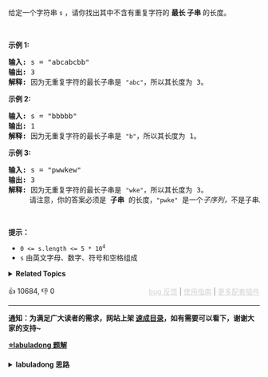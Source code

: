 <p>给定一个字符串 <code>s</code> ，请你找出其中不含有重复字符的&nbsp;<strong>最长 <span data-keyword="substring-nonempty">子串</span></strong><strong>&nbsp;</strong>的长度。</p>

<p>&nbsp;</p>

<p><strong>示例&nbsp;1:</strong></p>

<pre>
<strong>输入: </strong>s = "abcabcbb"
<strong>输出: </strong>3 
<strong>解释:</strong> 因为无重复字符的最长子串是 <span><code>"abc"</code></span>，所以其长度为 3。
</pre>

<p><strong>示例 2:</strong></p>

<pre>
<strong>输入: </strong>s = "bbbbb"
<strong>输出: </strong>1
<strong>解释: </strong>因为无重复字符的最长子串是 <span><code>"b"</code></span>，所以其长度为 1。
</pre>

<p><strong>示例 3:</strong></p>

<pre>
<strong>输入: </strong>s = "pwwkew"
<strong>输出: </strong>3
<strong>解释: </strong>因为无重复字符的最长子串是&nbsp;<span><code>"wke"</code></span>，所以其长度为 3。
&nbsp;    请注意，你的答案必须是 <strong>子串 </strong>的长度，<span><code>"pwke"</code></span>&nbsp;是一个<em>子序列，</em>不是子串。
</pre>

<p>&nbsp;</p>

<p><strong>提示：</strong></p>

<ul> 
 <li><code>0 &lt;= s.length &lt;= 5 * 10<sup>4</sup></code></li> 
 <li><code>s</code>&nbsp;由英文字母、数字、符号和空格组成</li> 
</ul>

<details><summary><strong>Related Topics</strong></summary>哈希表 | 字符串 | 滑动窗口</details><br>

<div>👍 10684, 👎 0<span style='float: right;'><span style='color: gray;'><a href='https://github.com/labuladong/fucking-algorithm/issues' target='_blank' style='color: lightgray;text-decoration: underline;'>bug 反馈</a> | <a href='https://labuladong.online/algo/fname.html?fname=jb插件简介' target='_blank' style='color: lightgray;text-decoration: underline;'>使用指南</a> | <a href='https://labuladong.online/algo/' target='_blank' style='color: lightgray;text-decoration: underline;'>更多配套插件</a></span></span></div>

<div id="labuladong"><hr>

**通知：为满足广大读者的需求，网站上架 [速成目录](https://labuladong.online/algo/intro/quick-learning-plan/)，如有需要可以看下，谢谢大家的支持~**



<p><strong><a href="https://labuladong.online/algo/essential-technique/sliding-window-framework/" target="_blank">⭐️labuladong 题解</a></strong></p>
<details><summary><strong>labuladong 思路</strong></summary>


<div id="labuladong_solution_zh">

## 基本思路

这题比其他滑动窗口的题目简单，连 `need` 和 `valid` 都不需要，而且更新窗口内数据也只需要简单的更新计数器 `window` 即可。

当 `window[c]` 值大于 1 时，说明窗口中存在重复字符，不符合条件，就该移动 `left` 缩小窗口了。

另外，要在收缩窗口完成后更新 `res`，因为窗口收缩的 while 条件是存在重复元素，换句话说收缩完成后一定保证窗口中没有重复。

**详细题解**：
  - [滑动窗口算法核心代码模板](https://labuladong.online/algo/essential-technique/sliding-window-framework/)

</div>





<div id="solution">

## 解法代码



<div class="tab-panel"><div class="tab-nav">
<button data-tab-item="cpp" class="tab-nav-button btn " data-tab-group="default" onclick="switchTab(this)">cpp🤖</button>

<button data-tab-item="python" class="tab-nav-button btn " data-tab-group="default" onclick="switchTab(this)">python🤖</button>

<button data-tab-item="java" class="tab-nav-button btn active" data-tab-group="default" onclick="switchTab(this)">java🟢</button>

<button data-tab-item="go" class="tab-nav-button btn " data-tab-group="default" onclick="switchTab(this)">go🤖</button>

<button data-tab-item="javascript" class="tab-nav-button btn " data-tab-group="default" onclick="switchTab(this)">javascript🤖</button>
</div><div class="tab-content">
<div data-tab-item="cpp" class="tab-item " data-tab-group="default"><div class="highlight">

```cpp
// 注意：cpp 代码由 chatGPT🤖 根据我的 java 代码翻译。
// 本代码的正确性已通过力扣验证，如有疑问，可以对照 java 代码查看。

class Solution {
public:
    int lengthOfLongestSubstring(string s) {
        unordered_map<char, int> window;

        int left = 0, right = 0;
        // 记录结果
        int res = 0;
        while (right < s.size()) {
            char c = s[right];
            right++;
            // 进行窗口内数据的一系列更新
            window[c]++;
            // 判断左侧窗口是否要收缩
            while (window[c] > 1) {
                char d = s[left];
                left++;
                // 进行窗口内数据的一系列更新
                window[d]--;
            }
            // 在这里更新答案
            res = max(res, right - left);
        }
        return res;
    }
};
```

</div></div>

<div data-tab-item="python" class="tab-item " data-tab-group="default"><div class="highlight">

```python
# 注意：python 代码由 chatGPT🤖 根据我的 java 代码翻译。
# 本代码的正确性已通过力扣验证，如有疑问，可以对照 java 代码查看。

class Solution:
    # 区间调度问题
    def findMinArrowShots(self, intvs: List[List[int]]) -> int:
        if not intvs:
            return 0
        # 按 end 升序排序
        intvs.sort(key=lambda x: x[1])
        # 至少有一个区间不相交
        count = 1
        # 排序后，第一个区间就是 x
        x_end = intvs[0][1]
        for interval in intvs:
            start = interval[0]
            # 把 >= 改成 > 就行了
            if start > x_end:
                count += 1
                x_end = interval[1]
        return count
    
    # 无重复字符的最长子串
    def lengthOfLongestSubstring(self, s: str) -> int:
        char_map = {}
        left = 0
        max_length = 0
        
        for right in range(len(s)):
            if s[right] in char_map and char_map[s[right]] >= left:
                left = char_map[s[right]] + 1
            char_map[s[right]] = right
            max_length = max(max_length, right - left + 1)
        
        return max_length
```

</div></div>

<div data-tab-item="java" class="tab-item active" data-tab-group="default"><div class="highlight">

```java
class Solution {
    public int lengthOfLongestSubstring(String s) {
        Map<Character, Integer> window = new HashMap<>();

        int left = 0, right = 0;
        // 记录结果
        int res = 0;
        while (right < s.length()) {
            char c = s.charAt(right);
            right++;
            // 进行窗口内数据的一系列更新
            window.put(c, window.getOrDefault(c, 0) + 1);
            // 判断左侧窗口是否要收缩
            while (window.get(c) > 1) {
                char d = s.charAt(left);
                left++;
                // 进行窗口内数据的一系列更新
                window.put(d, window.get(d) - 1);
            }
            // 在这里更新答案
            res = Math.max(res, right - left);
        }
        return res;
    }
}
```

</div></div>

<div data-tab-item="go" class="tab-item " data-tab-group="default"><div class="highlight">

```go
// 注意：go 代码由 chatGPT🤖 根据我的 java 代码翻译。
// 本代码的正确性已通过力扣验证，如有疑问，可以对照 java 代码查看。

func lengthOfLongestSubstring(s string) int {
    window := make(map[rune]int)

    left, right := 0, 0
    // 记录结果
    res := 0
    for right < len(s) {
        c := rune(s[right])
        right++
        // 进行窗口内数据的一系列更新
        window[c] = window[c] + 1
        // 判断左侧窗口是否要收缩
        for window[c] > 1 {
            d := rune(s[left])
            left++
            // 进行窗口内数据的一系列更新
            window[d] = window[d] - 1
        }
        // 在这里更新答案
        if res < right-left {
            res = right - left
        }
    }
    return res
}
```

</div></div>

<div data-tab-item="javascript" class="tab-item " data-tab-group="default"><div class="highlight">

```javascript
// 注意：javascript 代码由 chatGPT🤖 根据我的 java 代码翻译。
// 本代码的正确性已通过力扣验证，如有疑问，可以对照 java 代码查看。

var lengthOfLongestSubstring = function(s) {
    let window = new Map();

    let left = 0, right = 0;
    // 记录结果
    let res = 0;
    while (right < s.length) {
        let c = s.charAt(right);
        right++;
        // 进行窗口内数据的一系列更新
        window.set(c, (window.get(c) || 0) + 1);
        // 判断左侧窗口是否要收缩
        while (window.get(c) > 1) {
            let d = s.charAt(left);
            left++;
            // 进行窗口内数据的一系列更新
            window.set(d, window.get(d) - 1);
        }
        // 在这里更新答案
        res = Math.max(res, right - left);
    }
    return res;
};
```

</div></div>
</div></div>

<hr /><details open hint-container details><summary style="font-size: medium"><strong>🎃🎃 算法可视化 🎃🎃</strong></summary><div id="data_longest-substring-without-repeating-characters"  category="leetcode" ></div><div class="resizable aspect-ratio-container" style="height: 100%;">
<div id="iframe_longest-substring-without-repeating-characters"></div></div>
</details><hr /><br />

</div>
</details>
</div>

